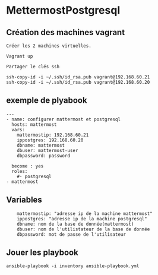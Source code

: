 # MettermostPostgresql
## Création des machines vagrant 
```
Créer les 2 machines virtuelles.

Vagrant up
 
Partager le clés ssh 

ssh-copy-id -i ~/.ssh/id_rsa.pub vagrant@192.168.60.21
ssh-copy-id -i ~/.ssh/id_rsa.pub vagrant@192.168.60.20

```
## exemple de plyabook
```
---
- name: configurer mattermost et postgresql
  hosts: mattermost
  vars:
    mattermostip: 192.168.60.21
    ippostgres: 192.168.60.20
    dbname: mattermost
    dbuser: mattermost-user
    dbpassword: password

  become : yes
  roles:
    #- postgresql
- mattermost
```

## Variables
```
    mattermostip: "adresse ip de la machine mattermost"
    ippostgres: "adresse ip de la machine postgresql"
    dbname: nom de la base de donnée(mattermost)
    dbuser: nom de l'utilistateur de la base de donnée
    dbpassword: mot de passe de l'utilisateur
```
## Jouer les playbook
```
ansible-playbook -i inventory ansible-playbook.yml
```

